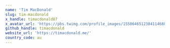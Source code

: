 ```yaml
---
name: 'Tim MacDonald'
slug: tim-macdonald
x_handle: timacdonald87
x_avatar_url: 'https://pbs.twimg.com/profile_images/1550646512384114688/zZE9rQay_200x200.jpg'
github_handle: timacdonald
website_url: 'https://timacdonald.me/'
country_code: au
---
```

